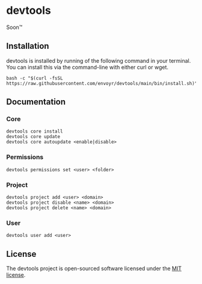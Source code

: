 # devtools

Soon™

## Installation

devtools is installed by running of the following command in your terminal. You can install this via the command-line with either curl or wget.

````
bash -c "$(curl -fsSL https://raw.githubusercontent.com/envoyr/devtools/main/bin/install.sh)"
````

## Documentation

### Core

````
devtools core install
devtools core update
devtools core autoupdate <enable|disable>
````

### Permissions
````
devtools permissions set <user> <folder>
````

### Project

````
devtools project add <user> <domain>
devtools project disable <name> <domain>
devtools project delete <name> <domain>
````

### User

````
devtools user add <user>
````

## License

The devtools project is open-sourced software licensed under the [MIT license](https://opensource.org/licenses/MIT).
